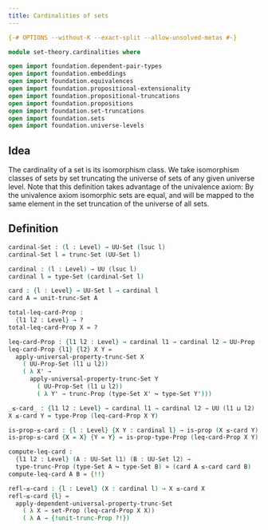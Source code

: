 ```yaml
---
title: Cardinalities of sets
---
```


```agda
{-# OPTIONS --without-K --exact-split --allow-unsolved-metas #-}

module set-theory.cardinalities where

open import foundation.dependent-pair-types
open import foundation.embeddings
open import foundation.equivalences
open import foundation.propositional-extensionality
open import foundation.propositional-truncations
open import foundation.propositions
open import foundation.set-truncations
open import foundation.sets
open import foundation.universe-levels
```

## Idea

The cardinality of a set is its isomorphism class. We take isomorphism classes of sets by set truncating the universe of sets of any given universe level. Note that this definition takes advantage of the univalence axiom: By the univalence axiom isomorphic sets are equal, and will be mapped to the same element in the set truncation of the universe of all sets.

## Definition

```agda
cardinal-Set : (l : Level) → UU-Set (lsuc l)
cardinal-Set l = trunc-Set (UU-Set l)

cardinal : (l : Level) → UU (lsuc l)
cardinal l = type-Set (cardinal-Set l)

card : {l : Level} → UU-Set l → cardinal l
card A = unit-trunc-Set A

total-leq-card-Prop :
  {l1 l2 : Level} → ?
total-leq-card-Prop X = ?

leq-card-Prop : {l1 l2 : Level} → cardinal l1 → cardinal l2 → UU-Prop (l1 ⊔ l2)
leq-card-Prop {l1} {l2} X Y =
  apply-universal-property-trunc-Set X
    ( UU-Prop-Set (l1 ⊔ l2))
    ( λ X' →
      apply-universal-property-trunc-Set Y
        ( UU-Prop-Set (l1 ⊔ l2))
        ( λ Y' → trunc-Prop (type-Set X' ↪ type-Set Y')))

_≤-card_ : {l1 l2 : Level} → cardinal l1 → cardinal l2 → UU (l1 ⊔ l2)
X ≤-card Y = type-Prop (leq-card-Prop X Y)

is-prop-≤-card : {l : Level} {X Y : cardinal l} → is-prop (X ≤-card Y)
is-prop-≤-card {X = X} {Y = Y} = is-prop-type-Prop (leq-card-Prop X Y)

compute-leq-card :
  {l1 l2 : Level} (A : UU-Set l1) (B : UU-Set l2) →
  type-trunc-Prop (type-Set A ↪ type-Set B) ≃ (card A ≤-card card B)
compute-leq-card A B = {!!}

refl-≤-card : {l : Level} (X : cardinal l) → X ≤-card X
refl-≤-card {l} =
  apply-dependent-universal-property-trunc-Set
    ( λ X → set-Prop (leq-card-Prop X X))
    ( λ A → {!unit-trunc-Prop ?!})
```

